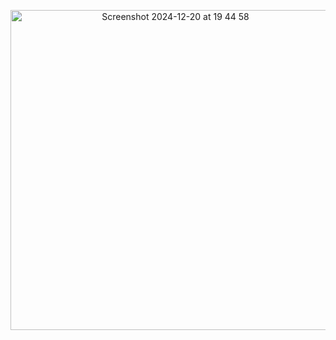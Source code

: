 <p align="center">
  <img width="512" alt="Screenshot 2024-12-20 at 19 44 58" src="https://github.com/user-attachments/assets/fa7f9ea2-685e-4b7f-8eff-ace7e9211ce4" />
</p>
